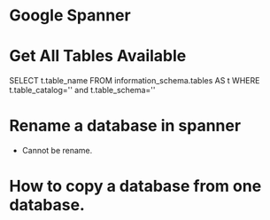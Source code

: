 # Google Spanner

# Get All Tables Available

SELECT 
    t.table_name
FROM
    information_schema.tables AS t
WHERE
    t.table_catalog='' and
    t.table_schema=''

# Rename a database in spanner
- Cannot be rename.

# How to copy a database from one database.



